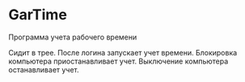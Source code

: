 # GarTime
Программа учета рабочего времени

Сидит в трее. После логина запускает учет времени. Блокировка компьютера приостанавливает учет. Выключение компьютера останавливает учет.
